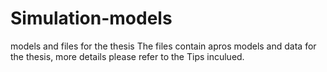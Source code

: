 # Simulation-models
models and files for the thesis
The files contain apros models and data for the thesis, more details please refer to the Tips inculued.
